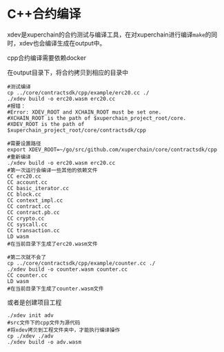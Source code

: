 # C++合约编译

xdev是xuperchain的合约测试与编译工具，在对xuperchain进行编译`make`的同时，xdev也会编译生成在output中。

cpp合约编译需要依赖docker

在output目录下，将合约拷贝到相应的目录中

```
#测试编译
cp ../core/contractsdk/cpp/example/erc20.cc ./
./xdev build -o erc20.wasm erc20.cc
#报错：
#Error: XDEV_ROOT and XCHAIN_ROOT must be set one.
#XCHAIN_ROOT is the path of $xuperchain_project_root/core.
#XDEV_ROOT is the path of $xuperchain_project_root/core/contractsdk/cpp

#需要设置路径
export XDEV_ROOT=~/go/src/github.com/xuperchain/core/contractsdk/cpp
#重新编译
./xdev build -o erc20.wasm erc20.cc
#第一次运行会编译一些其他的依赖文件
CC erc20.cc
CC account.cc
CC basic_iterator.cc
CC block.cc
CC context_impl.cc
CC contract.cc
CC contract.pb.cc
CC crypto.cc
CC syscall.cc
CC transaction.cc
LD wasm
#在当前目录下生成了erc20.wasm文件

#第二次就不会了
cp ../core/contractsdk/cpp/example/counter.cc ./
./xdev build -o counter.wasm counter.cc
CC counter.cc
LD wasm
#在当前目录下生成了counter.wasm文件
```

或者是创建项目工程

```
./xdev init adv
#src文件下的cpp文件为源代码
#将xdev拷贝到工程文件夹中，才能执行编译操作
cp ./xdev ./adv
./xdev build -o adv.wasm
```

